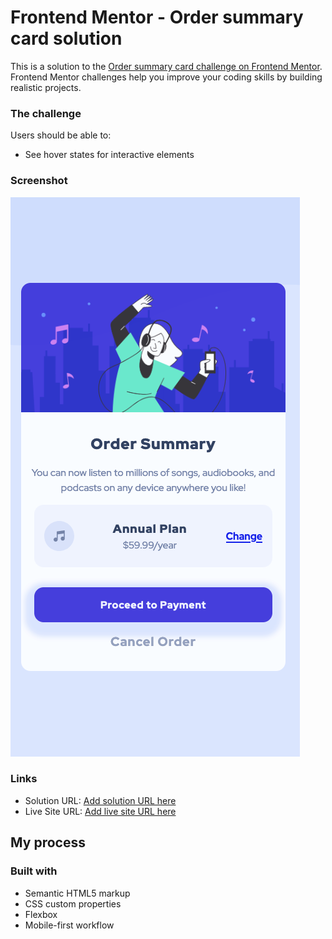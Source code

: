 # Frontend Mentor - Order summary card solution

This is a solution to the [Order summary card challenge on Frontend Mentor](https://www.frontendmentor.io/challenges/order-summary-component-QlPmajDUj). Frontend Mentor challenges help you improve your coding skills by building realistic projects. 

### The challenge

Users should be able to:

- See hover states for interactive elements

### Screenshot

![](./images/screenshot.png)

### Links

- Solution URL: [Add solution URL here](https://github.com/kagure-nyakio/Order-Summary-Card-Solution)
- Live Site URL: [Add live site URL here](https://tourmaline-panda-940f7f.netlify.app)

## My process

### Built with

- Semantic HTML5 markup
- CSS custom properties
- Flexbox
- Mobile-first workflow
